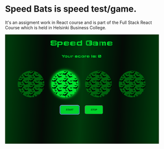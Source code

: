 # Speed Bats is speed test/game.

It's an assigment work in React course and is part of the Full Stack React Course which is held in Helsinki Business College.

![This is an image](./screenshot.png)
